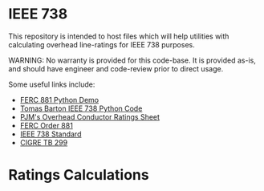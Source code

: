 # IEEE 738

This repository is intended to host files which will help utilities with calculating overhead line-ratings for IEEE 738 purposes.

WARNING: No warranty is provided for this code-base. It is provided as-is, and should have engineer and code-review prior to direct usage. 

Some useful links include:
- [FERC 881 Python Demo](https://www.ferc.gov/media/demonstration-potential-datacalculation-workflows-under-ferc-order-no-881s-ambient-adjusted)
- [Tomas Barton IEEE 738 Python Code](https://github.com/tommz9/pylinerating)
- [PJM's Overhead Conductor Ratings Sheet](https://www.pjm.com/-/media/planning/design-engineering/maac-standards/oht-cond-rating-spreadsheet.ashx)
- [FERC Order 881](https://www.ferc.gov/media/e-1-rm20-16-000)
- [IEEE 738 Standard](https://standards.ieee.org/ieee/738/4997/)
- [CIGRE TB 299](https://e-cigre.org/publication/299-guide-for-the-selection-of-weather-parameters-for-bare-overhead-conductor-ratings)

# Ratings Calculations





